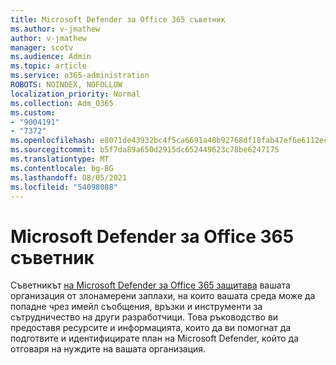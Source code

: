 ```yaml
---
title: Microsoft Defender за Office 365 съветник
ms.author: v-jmathew
author: v-jmathew
manager: scotv
ms.audience: Admin
ms.topic: article
ms.service: o365-administration
ROBOTS: NOINDEX, NOFOLLOW
localization_priority: Normal
ms.collection: Adm_O365
ms.custom:
- "9004191"
- "7372"
ms.openlocfilehash: e8071de43932bc4f5ca6691a48b92768df18fab47ef6e6112ecc8604678b6408
ms.sourcegitcommit: b5f7da89a650d2915dc652449623c78be6247175
ms.translationtype: MT
ms.contentlocale: bg-BG
ms.lasthandoff: 08/05/2021
ms.locfileid: "54098088"
---
```

# <a name="microsoft-defender-for-office-365-advisor"></a>Microsoft Defender за Office 365 съветник

Съветникът [на Microsoft Defender за Office 365 защитава](https://go.microsoft.com/fwlink/?linkid=2146614) вашата организация от злонамерени заплахи, на които вашата среда може да попадне чрез имейл съобщения, връзки и инструменти за сътрудничество на други разработчици. Това ръководство ви предоставя ресурсите и информацията, които да ви помогнат да подготвите и идентифицирате план на Microsoft Defender, който да отговаря на нуждите на вашата организация.
